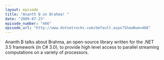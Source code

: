 ```yaml
---
layout: episode
title: "Ananth B on Brahma! "
date: "2009-07-23"
episode_number: "466"
episode_url: "http://www.dotnetrocks.com/default.aspx?ShowNum=466"
---
```


Ananth B talks about Brahma, an open-source library written for the .NET 3.5 framework (in C# 3.0), to provide high level access to parallel streaming computations on a variety of processors. 

